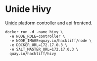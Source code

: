 Unide Hivy
==========

[Unide](unide.co) platform controller and api frontend.

```console
docker run -d -name hivy \
  -e NODE_ROLE=controller \
  -e NODE_IMAGE=quay.io/hackliff/node \
  -e DOCKER_URL=172.17.0.3 \
  -e SALT_MASTER_URL=172.17.0.3 \
  quay.io/hackliff/hivy
```
